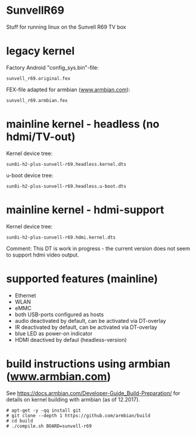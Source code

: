 # SunvellR69
Stuff for running linux on the Sunvell R69 TV box

# legacy kernel

Factory Android "config_sys.bin"-file:

```sunvell_r69.original.fex```

FEX-file adapted for armbian (www.armbian.com):

```sunvell_r69.armbian.fex```

# mainline kernel - headless (no hdmi/TV-out)

Kernel device tree:

```sun8i-h2-plus-sunvell-r69.headless.kernel.dts```

u-boot device tree:

```sun8i-h2-plus-sunvell-r69.headless.u-boot.dts```

# mainline kernel - hdmi-support

Kernel device tree:

```sun8i-h2-plus-sunvell-r69.hdmi.kernel.dts```

Comment:
This DT is work in progress - the current version does not seem to support hdmi video output.

# supported features (mainline)

- Ethernet
- WLAN
- eMMC
- both USB-ports configured as hosts
- audio deactivated by default, can be activated via DT-overlay
- IR deactivated by default, can be activated via DT-overlay
- blue LED as power-on indicator
- HDMI deactived by defaul (headless-version)

# build instructions using armbian (www.armbian.com)

See https://docs.armbian.com/Developer-Guide_Build-Preparation/ for details on kernel building with armbian (as of 12.2017).
```
# apt-get -y -qq install git
# git clone --depth 1 https://github.com/armbian/build
# cd build
# ./compile.sh BOARD=sunvell-r69


